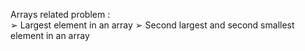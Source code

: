 Arrays related problem :   
➢ Largest element in an array
➢ Second largest and second smallest element in an array